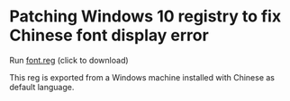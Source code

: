 # Patching Windows 10 registry to fix Chinese font display error

Run [font.reg](files/font.reg) (click to download)

This reg is exported from a Windows machine installed with Chinese as default language.
